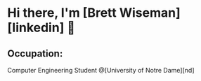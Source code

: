 # Hi there, I'm [Brett Wiseman][linkedin] 👋

## Occupation: 
Computer Engineering Student @[University of Notre Dame][nd] <br />
<!---
bwiseman77/bwiseman77 is a ✨ special ✨ repository because its `README.md` (this file) appears on your GitHub profile.
You can click the Preview link to take a look at your changes.
--->
